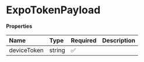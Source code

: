 # ExpoTokenPayload

**Properties**

| Name        | Type   | Required | Description |
| :---------- | :----- | :------- | :---------- |
| deviceToken | string | ✅       |             |
